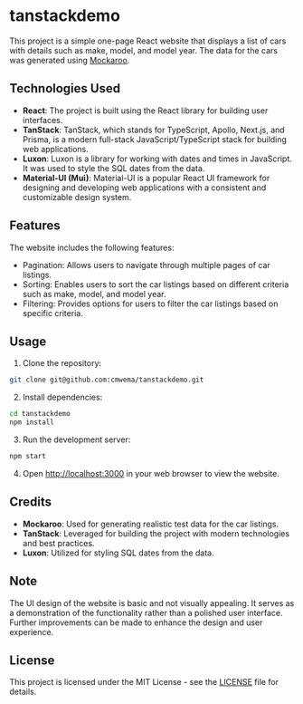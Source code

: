 # tanstackdemo

This project is a simple one-page React website that displays a list of cars with details such as make, model, and model year. The data for the cars was generated using [Mockaroo](https://www.mockaroo.com/).

## Technologies Used

- **React**: The project is built using the React library for building user interfaces.
- **TanStack**: TanStack, which stands for TypeScript, Apollo, Next.js, and Prisma, is a modern full-stack JavaScript/TypeScript stack for building web applications.
- **Luxon**: Luxon is a library for working with dates and times in JavaScript. It was used to style the SQL dates from the data.
- **Material-UI (Mui)**: Material-UI is a popular React UI framework for designing and developing web applications with a consistent and customizable design system.

## Features

The website includes the following features:

- Pagination: Allows users to navigate through multiple pages of car listings.
- Sorting: Enables users to sort the car listings based on different criteria such as make, model, and model year.
- Filtering: Provides options for users to filter the car listings based on specific criteria.

## Usage

1. Clone the repository:

```bash
git clone git@github.com:cmwema/tanstackdemo.git
```

2. Install dependencies:

```bash
cd tanstackdemo
npm install
```

3. Run the development server:

```bash
npm start
```

4. Open [http://localhost:3000](http://localhost:3000) in your web browser to view the website.

## Credits

- **Mockaroo**: Used for generating realistic test data for the car listings.
- **TanStack**: Leveraged for building the project with modern technologies and best practices.
- **Luxon**: Utilized for styling SQL dates from the data.

## Note

The UI design of the website is basic and not visually appealing. It serves as a demonstration of the functionality rather than a polished user interface. Further improvements can be made to enhance the design and user experience.

## License

This project is licensed under the MIT License - see the [LICENSE](LICENSE) file for details.